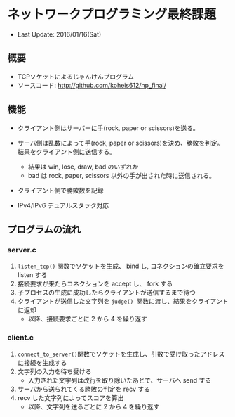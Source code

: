 # ネットワークプログラミング最終課題
* Last Update: 2016/01/16(Sat)

## 概要
* TCPソケットによるじゃんけんプログラム
* ソースコード: http://github.com/koheis612/np_final/

## 機能
* クライアント側はサーバーに手(rock, paper or scissors)を送る。
* サーバ側は乱数によって手(rock, paper or scissors)を決め、勝敗を判定。結果をクライアント側に送信する。
    * 結果は win, lose, draw, bad のいずれか
    * bad は rock, paper, scissors 以外の手が出された時に送信される。
* クライアント側で勝敗数を記録

* IPv4/IPv6 デュアルスタック対応

## プログラムの流れ

### server.c
1. `listen_tcp()` 関数でソケットを生成、 bind し, コネクションの確立要求を listen する
2. 接続要求が来たらコネクションを accept し、 fork する
3. 子プロセスの生成に成功したらクライアントが送信するまで待つ
4. クライアントが送信した文字列を `judge() `関数に渡し、結果をクライアントに返却
    - 以降、接続要求ごとに 2 から 4 を繰り返す

### client.c
1. `connect_to_server()`関数でソケットを生成し、引数で受け取ったアドレスに接続を生成する
2. 文字列の入力を待ち受ける
    - 入力された文字列は改行を取り除いたあとで、サーバへ send する
3. サーバから送られてくる勝敗の判定を recv する
4. recv した文字列によってスコアを算出
    - 以降、文字列を送るごとに 2 から 4 を繰り返す
